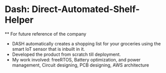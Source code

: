 # Dash: Direct-Automated-Shelf-Helper

** For future reference of the company

- DASH automatically creates a shopping list for your groceries using the smart IoT sensor that is inbuilt in it.
- Developed the product from scratch till deployment.
- My work involved: freeRTOS, Battery optimization, and power management, Circuit designing, PCB designing, AWS architecture
